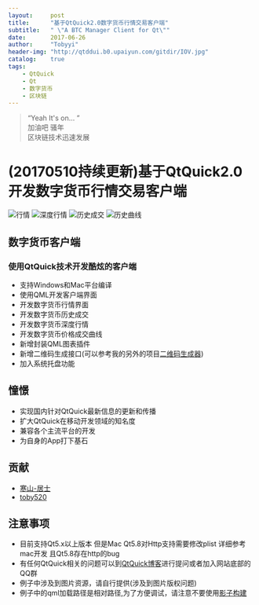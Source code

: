 ```yaml
---
layout:     post
title:      "基于QtQuick2.0数字货币行情交易客户端"
subtitle:   " \"A BTC Manager Client for Qt\""
date:       2017-06-26
author:     "Tobyyi"
header-img: "http://qtddui.b0.upaiyun.com/gitdir/IOV.jpg"
catalog:    true
tags:
    - QtQuick
    - Qt
    - 数字货币
    - 区块链
---
```


> “Yeah It's on... ”
>  <br/>
>  加油吧 骚年
>  <br/>
>  区块链技术迅速发展


# (20170510持续更新)基于QtQuick2.0开发数字货币行情交易客户端

![行情](http://qtddui.b0.upaiyun.com/gitdir/market.png)
![深度行情](http://qtddui.b0.upaiyun.com/gitdir/depth.png)
![历史成交](http://qtddui.b0.upaiyun.com/gitdir/history.png)
![历史曲线](http://qtddui.b0.upaiyun.com/gitdir/chart.png)

## 数字货币客户端

### 使用QtQuick技术开发酷炫的客户端

* 支持Windows和Mac平台编译
* 使用QML开发客户端界面
* 开发数字货币行情界面
* 开发数字货币历史成交
* 开发数字货币深度行情
* 开发数字货币价格成交曲线
* 新增封装QML图表插件
* 新增二维码生成接口(可以参考我的另外的项目[二维码生成器](https://github.com/toby20130333/qtquickqrencode))
* 加入系统托盘功能

## 憧憬

* 实现国内针对QtQuick最新信息的更新和传播
* 扩大QtQuick在移动开发领域的知名度
* 兼容各个主流平台的开发
* 为自身的App打下基石


## 贡献

* [寒山-居士](https://github.com/toby20130333)
* [toby520](http://www.heilqt.com)


## 注意事项

* 目前支持Qt5.x以上版本 但是Mac Qt5.8对Http支持需要修改plist 详细参考mac开发 且Qt5.8存在http的bug
* 有任何QtQuick相关的问题可以到[QtQuick博客](http://www.heilqt.com)进行提问或者加入网站底部的QQ群
* 例子中涉及到图片资源，请自行提供(涉及到图片版权问题)
* 例子中的qml加载路径是相对路径,为了方便调试，请注意不要使用[影子构建](http://www.cnblogs.com/menlsh/archive/2012/07/30/2615974.html)
